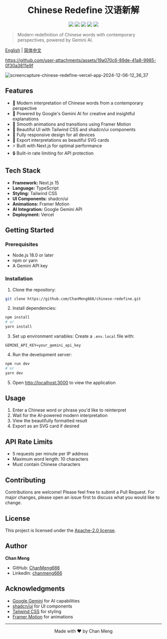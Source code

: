 <div align="center">
 <h1>Chinese Redefine 汉语新解</h1>
 <img src="https://img.shields.io/badge/License-MIT-brightgreen?style=flat"/>
 <img src="https://img.shields.io/badge/Next.js-15.0.3-black?style=flat&logo=next.js"/>
 <img src="https://img.shields.io/badge/React-18.2.0-blue?style=flat&logo=react"/>
 <img src="https://img.shields.io/badge/TypeScript-5.0-blue?style=flat&logo=typescript"/>
 <img src="https://img.shields.io/badge/TailwindCSS-3.4.1-blue?style=flat&logo=tailwind-css"/>
</div>

> Modern redefinition of Chinese words with contemporary perspectives, powered by Gemini AI.

[English](README.md) | [简体中文](README.zh-CN.md)


https://github.com/user-attachments/assets/19a070c6-89de-41a8-9985-0f30a3811e9f


![screencapture-chinese-redefine-vercel-app-2024-12-06-12_36_37](https://github.com/user-attachments/assets/ada1a3a7-e29c-4485-90b5-3ca1806d9f85)


## Features
- 🎯 Modern interpretation of Chinese words from a contemporary perspective
- 🤖 Powered by Google's Gemini AI for creative and insightful explanations 
- 💫 Smooth animations and transitions using Framer Motion
- 🎨 Beautiful UI with Tailwind CSS and shadcn/ui components
- 📱 Fully responsive design for all devices
- 💾 Export interpretations as beautiful SVG cards
- ⚡ Built with Next.js for optimal performance
- 🔒 Built-in rate limiting for API protection

## Tech Stack
- **Framework:** Next.js 15
- **Language:** TypeScript
- **Styling:** Tailwind CSS
- **UI Components:** shadcn/ui
- **Animations:** Framer Motion
- **AI Integration:** Google Gemini API
- **Deployment:** Vercel

## Getting Started

### Prerequisites
- Node.js 18.0 or later
- npm or yarn
- A Gemini API key

### Installation

1. Clone the repository:
```bash
git clone https://github.com/ChanMeng666/chinese-redefine.git
```

2. Install dependencies:
```bash
npm install
# or
yarn install
```

3. Set up environment variables:
Create a `.env.local` file with:
```
GEMINI_API_KEY=your_gemini_api_key
```

4. Run the development server:
```bash
npm run dev
# or
yarn dev
```

5. Open [http://localhost:3000](http://localhost:3000) to view the application

## Usage
1. Enter a Chinese word or phrase you'd like to reinterpret
2. Wait for the AI-powered modern interpretation
3. View the beautifully formatted result
4. Export as an SVG card if desired

## API Rate Limits
- 5 requests per minute per IP address
- Maximum word length: 10 characters
- Must contain Chinese characters

## Contributing
Contributions are welcome! Please feel free to submit a Pull Request. For major changes, please open an issue first to discuss what you would like to change.

## License
This project is licensed under the [Apache-2.0 license](LICENSE).

## Author

**Chan Meng**
- GitHub: [ChanMeng666](https://github.com/ChanMeng666)
- LinkedIn: [chanmeng666](https://www.linkedin.com/in/chanmeng666/)

## Acknowledgments
- [Google Gemini](https://deepmind.google/technologies/gemini/) for AI capabilities
- [shadcn/ui](https://ui.shadcn.com/) for UI components
- [Tailwind CSS](https://tailwindcss.com) for styling
- [Framer Motion](https://www.framer.com/motion/) for animations

---
<div align="center">
Made with ❤️ by Chan Meng
</div>
